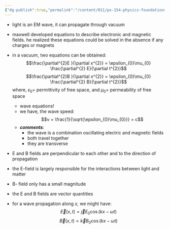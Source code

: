 ```yaml
---
{"dg-publish":true,"permalink":"/content/011/px-154-physics-foundations/px-154-i-light/px-154-i1-the-nature-of-light/","created":"2024-11-25T10:50:32.000+00:00","updated":"2024-11-26T19:52:47.550+00:00"}
---
```


- light is an EM wave, it can propagate through vacuum
- maxwell developed equations to describe electronic and magnetic fields. he realized these equations could be solved in the absence if any charges or magnets
- in a vacuum, two equations can be obtained: 
$$\frac{\partial^{2}E }{\partial x^{2}} = \epsilon_{0}\mu_{0} \frac{\partial^{2} E}{\partial t^{2}}$$ $$\frac{\partial^{2}B }{\partial x^{2}} = \epsilon_{0}\mu_{0} \frac{\partial^{2} B}{\partial t^{2}}$$
		where, $\epsilon_{0}=$ permittivity of free space, and $\mu_{0}=$ permeability of free space
	- wave equations!
	- we have, the wave speed: 
	$$v = \frac{1}{\sqrt{\epsilon_{0}\mu_{0}}} = c$$
	- ***comments***: 
		- the wave is a combination oscillating electric and magnetic fields
		- both travel together
		- they are transverse
- E and B fields are perpendicular to each other and to the direction of propagation 
- the E-field is largely responsible for the interactions between light and matter
- B- field only has a small magnitude

- the E and B fields are vector quantities
- for a wave propagation along $x$, we might have: 
$$\vec E(x,t) = \vec j E_{0}\cos(kx-\omega t)$$
$$\vec B(x,t) = \vec k B_{0}\cos(kx-\omega t)$$